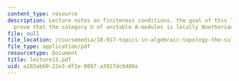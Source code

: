 ```yaml
---
content_type: resource
description: Lecture notes on finiteness conditions. the goal of this lecture is to
  prove that the category U of unstable A-modules is locally Noetherian.
file: null
file_location: /coursemedia/18-917-topics-in-algebraic-topology-the-sullivan-conjecture-fall-2007/a283ab6022e3df1e8097a3917dc0480a_lecture15.pdf
file_type: application/pdf
resourcetype: Document
title: lecture15.pdf
uid: a283ab60-22e3-df1e-8097-a3917dc0480a
---
```

